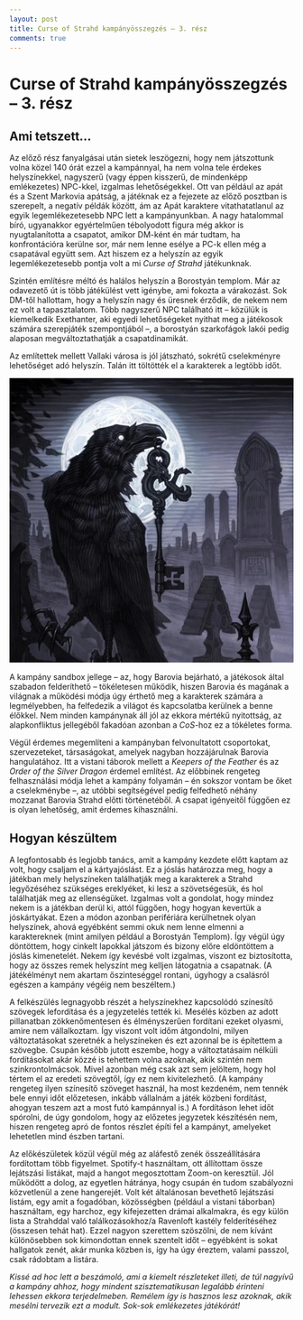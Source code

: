```yaml
---
layout: post
title: Curse of Strahd kampányösszegzés – 3. rész 
comments: true
---
```


# Curse of Strahd kampányösszegzés – 3. rész

## Ami tetszett...

Az előző rész fanyalgásai után sietek leszögezni, hogy nem játszottunk volna 
közel 140 órát ezzel a kampánnyal, ha nem volna tele érdekes helyszínekkel, 
nagyszerű (vagy éppen kisszerű, de mindenképp emlékezetes) NPC-kkel, izgalmas 
lehetőségekkel. Ott van például az apát és a Szent Markovia apátság, a játéknak 
ez a fejezete az előző posztban is szerepelt, a negatív példák között, ám az 
Apát karaktere vitathatatlanul az egyik legemlékezetesebb NPC lett a 
kampányunkban. A nagy hatalommal bíró, ugyanakkor egyértelműen tébolyodott 
figura még akkor is nyugtalanította a csapatot, amikor DM-ként én már tudtam, ha 
konfrontációra kerülne sor, már nem lenne esélye a PC-k ellen még a csapatával 
együtt sem. Azt hiszem ez a helyszín az egyik legemlékezetesebb pontja volt a mi 
_Curse of Strahd_ játékunknak.

Szintén említésre méltó és halálos helyszín a Borostyán templom. Már az 
odavezető út is több játékülést vett igénybe, ami fokozta a várakozást. Sok 
DM-től hallottam, hogy a helyszín nagy és üresnek érződik, de nekem nem ez volt 
a tapasztalatom. Több nagyszerű NPC található itt – közülük is kiemelkedik 
Exethanter, aki egyedi lehetőségeket nyithat meg a játékosok számára szerepjáték 
szempontjából –, a borostyán szarkofágok lakói pedig alaposan megváltoztathatják 
a csapatdinamikát.

Az említettek mellett Vallaki városa is jól játszható, sokrétű cselekményre 
lehetőséget adó helyszín. Talán itt töltötték el a karakterek a legtöbb időt.

![CoS - raven](/assets/cos3.jpeg)

A kampány sandbox jellege – az, hogy Barovia bejárható, a játékosok által 
szabadon felderíthető – tökéletesen működik, hiszen Barovia és magának a 
világnak a működési módja úgy érthető meg a karakterek számára a legmélyebben, 
ha felfedezik a világot és kapcsolatba kerülnek a benne élőkkel. Nem minden 
kampánynak áll jól az ekkora mértékű nyitottság, az alapkonfliktus jellegéből 
fakadóan azonban a _CoS_-hoz ez a tökéletes forma.

Végül érdemes megemlíteni a kampányban felvonultatott csoportokat, 
szervezeteket, társaságokat, amelyek nagyban hozzájárulnak Barovia hangulatához. 
Itt a vistani táborok mellett a _Keepers of the Feather_ és az 
_Order of the Silver Dragon_ érdemel említést. Az előbbinek rengeteg 
felhasználási módja lehet a kampány folyamán – én sokszor vontam be őket a 
cselekménybe –, az utóbbi segítségével pedig felfedhető néhány mozzanat Barovia 
Strahd előtti történetéből. A csapat igényeitől függően ez is olyan lehetőség, 
amit érdemes kihasználni.

## Hogyan készültem

A legfontosabb és legjobb tanács, amit a kampány kezdete előtt kaptam az volt, 
hogy csaljam el a kártyajóslást. Ez a jóslás határozza meg, hogy a játékban 
mely helyszíneken találhatják meg a karakterek a Strahd legyőzéséhez szükséges 
ereklyéket, ki lesz a szövetségesük, és hol találhatják meg az ellenségüket. 
Izgalmas volt a gondolat, hogy mindez nekem is a játékban derül ki, attól 
függően, hogy hogyan kevertük a jóskártyákat. Ezen a módon azonban perifériára 
kerülhetnek olyan helyszínek, ahová egyébként semmi okuk nem lenne elmenni a 
karaktereknek (mint amilyen például a Borostyán Templom). Így végül úgy 
döntöttem, hogy cinkelt lapokkal játszom és bizony előre eldöntöttem a jóslás 
kimenetelét. Nekem így kevésbé volt izgalmas, viszont ez biztosította, hogy az 
összes remek helyszínt meg kelljen látogatnia a csapatnak. (A játékélményt nem 
akartam őszinteséggel rontani, úgyhogy a csalásról egészen a kampány végéig nem 
beszéltem.)

A felkészülés legnagyobb részét a helyszínekhez kapcsolódó színesítő szövegek 
lefordítása és a jegyzetelés tették ki. Mesélés közben az adott pillanatban 
zökkenőmentesen és élményszerűen fordítani ezeket olyasmi, amire nem 
vállalkoztam. Így viszont volt időm átgondolni, milyen változtatásokat szeretnék 
a helyszíneken és ezt azonnal be is építettem a szövegbe. Csupán később jutott 
eszembe, hogy a változtatásaim nélküli fordításokat akár közzé is tehettem volna 
azoknak, akik szintén nem szinkrontolmácsok. Mivel azonban még csak azt sem 
jelöltem, hogy hol tértem el az eredeti szövegtől, így ez nem kivitelezhető. (A 
kampány rengeteg ilyen színesítő szöveget használ, ha most kezdeném, nem tennék 
bele ennyi időt előzetesen, inkább vállalnám a játék közbeni fordítást, ahogyan 
teszem azt a most futó kampánnyal is.) A fordításon lehet időt spórolni, de 
úgy gondolom, hogy az előzetes jegyzetek készítésén nem, hiszen rengeteg apró de 
fontos részlet építi fel a kampányt, amelyeket lehetetlen mind észben tartani.

Az előkészületek közül végül még az aláfestő zenék összeállítására fordítottam 
több figyelmet. Spotify-t használtam, ott állítottam össze lejátszási listákat, 
majd a hangot megosztottam Zoom-on keresztül. Jól működött a dolog, az egyetlen 
hátránya, hogy csupán én tudom szabályozni közvetlenül a zene hangerejét. Volt 
két általánosan bevethető lejátszási listám, egy amit a fogadóban, közösségben 
(például a vistani táborban) használtam, egy harchoz, egy kifejezetten drámai 
alkalmakra, és egy külön lista a Strahddal való találkozásokhoz/a Ravenloft 
kastély felderítéséhez (összesen tehát hat). Ezzel nagyon szerettem szöszölni, 
de nem kívánt különösebben sok kimondottan ennek szentelt időt – egyébként is 
sokat hallgatok zenét, akár munka közben is, így ha úgy éreztem, valami passzol, 
csak rádobtam a listára.

_Kissé ad hoc lett a beszámoló, ami a kiemelt részleteket illeti, de túl_
_nagyívű a kampány ahhoz, hogy mindent szisztematikusan legalább érinteni_ 
_lehessen ekkora terjedelmeben. Remélem így is hasznos lesz azoknak, akik_ 
_mesélni tervezik ezt a modult. Sok-sok emlékezetes játékórát!_
